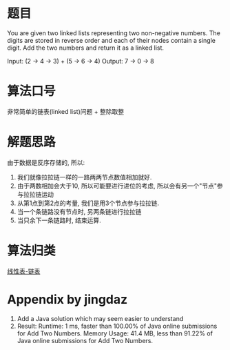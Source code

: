 # 题目
You are given two linked lists representing two non-negative numbers. The digits are stored in reverse order and each of their nodes contain a single digit. Add the two numbers and return it as a linked list.

Input: (2 -> 4 -> 3) + (5 -> 6 -> 4)
Output: 7 -> 0 -> 8

# 算法口号
非常简单的链表(linked list)问题 + 整除取整

# 解题思路
由于数据是反序存储的, 所以:
1. 我们就像拉拉链一样的一路两两节点数值相加就好.
2. 由于两数相加会大于10, 所以可能要进行进位的考虑, 所以会有另一个"节点"参与拉拉链运动
3. 从第1点到第2点的考量, 我们是用3个节点参与拉拉链.
4. 当一个条链路没有节点时, 另两条链进行拉拉链
5. 当只余下一条链路时, 结束运算.

# 算法归类
<a href="../../../DataStructure.md">线性表-链表</a>

# Appendix by jingdaz
1. Add a Java solution which may seem easier to understand
2. Result: 
Runtime: 1 ms, faster than 100.00% of Java online submissions for Add Two Numbers.
Memory Usage: 41.4 MB, less than 91.22% of Java online submissions for Add Two Numbers.
